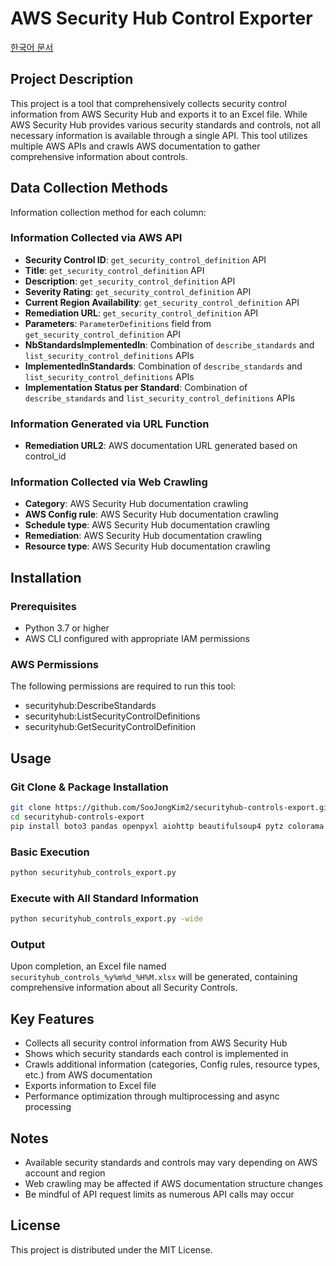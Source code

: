 # AWS Security Hub Control Exporter

[한국어 문서](README.ko.md)

## Project Description

This project is a tool that comprehensively collects security control information from AWS Security Hub and exports it to an Excel file. While AWS Security Hub provides various security standards and controls, not all necessary information is available through a single API. This tool utilizes multiple AWS APIs and crawls AWS documentation to gather comprehensive information about controls.

## Data Collection Methods

Information collection method for each column:

### Information Collected via AWS API
- **Security Control ID**: `get_security_control_definition` API
- **Title**: `get_security_control_definition` API
- **Description**: `get_security_control_definition` API
- **Severity Rating**: `get_security_control_definition` API
- **Current Region Availability**: `get_security_control_definition` API
- **Remediation URL**: `get_security_control_definition` API
- **Parameters**: `ParameterDefinitions` field from `get_security_control_definition` API
- **NbStandardsImplementedIn**: Combination of `describe_standards` and `list_security_control_definitions` APIs
- **ImplementedInStandards**: Combination of `describe_standards` and `list_security_control_definitions` APIs
- **Implementation Status per Standard**: Combination of `describe_standards` and `list_security_control_definitions` APIs

### Information Generated via URL Function
- **Remediation URL2**: AWS documentation URL generated based on control_id

### Information Collected via Web Crawling
- **Category**: AWS Security Hub documentation crawling
- **AWS Config rule**: AWS Security Hub documentation crawling
- **Schedule type**: AWS Security Hub documentation crawling
- **Remediation**: AWS Security Hub documentation crawling
- **Resource type**: AWS Security Hub documentation crawling

## Installation

### Prerequisites
- Python 3.7 or higher
- AWS CLI configured with appropriate IAM permissions

### AWS Permissions
The following permissions are required to run this tool:
- securityhub:DescribeStandards
- securityhub:ListSecurityControlDefinitions
- securityhub:GetSecurityControlDefinition

## Usage

### Git Clone & Package Installation
```bash
git clone https://github.com/SooJongKim2/securityhub-controls-export.git
cd securityhub-controls-export
pip install boto3 pandas openpyxl aiohttp beautifulsoup4 pytz colorama tqdm
```

### Basic Execution
```bash
python securityhub_controls_export.py
```

### Execute with All Standard Information
```bash
python securityhub_controls_export.py -wide
```

### Output
Upon completion, an Excel file named `securityhub_controls_%y%m%d_%H%M.xlsx` will be generated, containing comprehensive information about all Security Controls.

## Key Features
- Collects all security control information from AWS Security Hub
- Shows which security standards each control is implemented in
- Crawls additional information (categories, Config rules, resource types, etc.) from AWS documentation
- Exports information to Excel file
- Performance optimization through multiprocessing and async processing

## Notes
- Available security standards and controls may vary depending on AWS account and region
- Web crawling may be affected if AWS documentation structure changes
- Be mindful of API request limits as numerous API calls may occur

## License
This project is distributed under the MIT License.